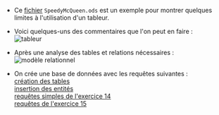  * Ce [fichier](https://github.com/NaturelEtChaud/NSI-Terminale/blob/main/4%20Base%20de%20donn%C3%A9es/Gothan/SpeedyMcQueen.ods) `SpeedyMcQueen.ods` est un exemple pour montrer quelques limites à l'utilisation d'un tableur.

* Voici quelques-uns des commentaires que l'on peut en faire : <br>
![tableur](https://github.com/NaturelEtChaud/NSI-Terminale/blob/main/4%20Base%20de%20donn%C3%A9es/Gothan/01%20-%20analyse%20du%20tableur.png)

* Après une analyse des tables et relations nécessaires : <br>
![modèle relationnel](https://github.com/NaturelEtChaud/NSI-Terminale/blob/main/4%20Base%20de%20donn%C3%A9es/Gothan/02%20-%20mod%C3%A8le%20relationnel.png)

* On crée une base de données avec les requêtes suivantes :<br>
[création des tables](https://github.com/NaturelEtChaud/NSI-Terminale/blob/main/4%20Base%20de%20donn%C3%A9es/Gothan/SpeedyMcQueen_1_cr%C3%A9ation_tables.sql)<br>
[insertion des entités](https://github.com/NaturelEtChaud/NSI-Terminale/blob/main/4%20Base%20de%20donn%C3%A9es/Gothan/SpeedyMcQueen_2_insertion_entit%C3%A9s.sql)<br>
[requêtes simples de l'exercice 14](https://github.com/NaturelEtChaud/NSI-Terminale/blob/main/4%20Base%20de%20donn%C3%A9es/Gothan/SpeedyMcQueen_3_requ%C3%AAtes_ex14.sql)<br>
[requêtes de l'exercice 15](https://github.com/NaturelEtChaud/NSI-Terminale/blob/main/4%20Base%20de%20donn%C3%A9es/Gothan/SpeedyMcQueen_4_requ%C3%AAtes_ex15.sql)
